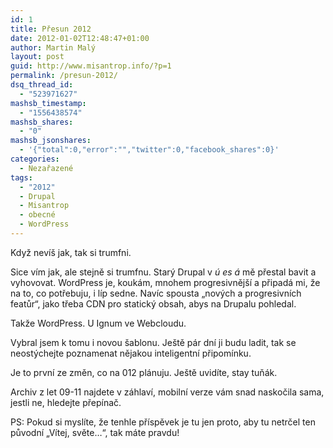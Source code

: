 ```yaml
---
id: 1
title: Přesun 2012
date: 2012-01-02T12:48:47+01:00
author: Martin Malý
layout: post
guid: http://www.misantrop.info/?p=1
permalink: /presun-2012/
dsq_thread_id:
  - "523971627"
mashsb_timestamp:
  - "1556438574"
mashsb_shares:
  - "0"
mashsb_jsonshares:
  - '{"total":0,"error":"","twitter":0,"facebook_shares":0}'
categories:
  - Nezařazené
tags:
  - "2012"
  - Drupal
  - Misantrop
  - obecné
  - WordPress
---
```

Když nevíš jak, tak si trumfni.

<!--more-->

Sice vím jak, ale stejně si trumfnu. Starý Drupal v _ú es á_ mě přestal bavit a vyhovovat. WordPress je, koukám, mnohem progresivnější a připadá mi, že na to, co potřebuju, i líp sedne. Navíc spousta &#8222;nových a progresivních featůr&#8220;, jako třeba CDN pro statický obsah, abys na Drupalu pohledal.

Takže WordPress. U Ignum ve Webcloudu.

Vybral jsem k tomu i novou šablonu. Ještě pár dní ji budu ladit, tak se neostýchejte poznamenat nějakou inteligentní připomínku.

Je to první ze změn, co na 012 plánuju. Ještě uvidíte, stay tuňák.

Archiv z let 09-11 najdete v záhlaví, mobilní verze vám snad naskočila sama, jestli ne, hledejte přepínač.

PS: Pokud si myslíte, že tenhle příspěvek je tu jen proto, aby tu netrčel ten původní &#8222;Vítej, světe&#8230;&#8220;, tak máte pravdu!